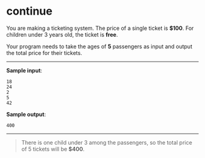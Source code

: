 # continue

You are making a ticketing system. The price of a single ticket is **$100**. For children under 3 years old, the ticket is **free**.

Your program needs to take the ages of **5** passengers as input and output the total price for their tickets.

---

**Sample input**:  
```
18  
24  
2  
5  
42
```

**Sample output**:  
```
400
```

---

>There is one child under 3 among the passengers, so the total price of 5 tickets will be **$400**.